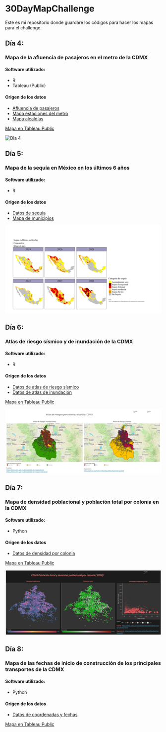 # 30DayMapChallenge
Este es mi repositorio donde guardaré los códigos para hacer los mapas para el challenge.

## Día 4:
### Mapa de la afluencia de pasajeros en el metro de la CDMX
#### Software utilizado:
- R
- Tableau (Public)

#### Origen de los datos 
- [Afluencia de pasajeros](https://datos.cdmx.gob.mx/dataset/afluencia-diaria-del-metro-cdmx)
- [Mapa estaciones del metro](https://datos.cdmx.gob.mx/dataset/lineas-y-estaciones-del-metro/resource/0869e0dd-6876-4446-a199-8f670a359c00)
- [Mapa alcaldías](https://datos.cdmx.gob.mx/dataset/alcaldias)




[Mapa en Tableau Public](https://public.tableau.com/views/CDMXSUBWAYANGENERALOVERVIEW/MetrodelaCiudaddeMxico?:language=en-US&publish=yes&:sid=&:redirect=auth&:display_count=n&:origin=viz_share_link)


![Dia 4](images/Metro%20de%20la%20Ciudad%20de%20México.png)

## Día 5:
### Mapa de la sequía en México en los últimos 6 años
#### Software utilizado:
- R

#### Origen de los datos
- [Datos de sequía](https://smn.conagua.gob.mx/es/climatologia/monitor-de-sequia/monitor-de-sequia-en-mexico)
- [Mapa de municipios](http://www.conabio.gob.mx/informacion/gis/?vns=gis_root/dipol/mupal/mun23gw)

![Dia 5](images/Drought_map_last_5_years_mexico.png)



## Día 6:
### Atlas de riesgo sísmico y de inundación de la CDMX
#### Software utilizado:
- R

#### Origen de los datos
- [Datos de atlas de riesgo sísmico](https://datos.cdmx.gob.mx/dataset/atlas-de-riesgo-sismico)
- [Datos de atlas de inundación ](https://datos.cdmx.gob.mx/dataset/atlas-de-riesgo-inundaciones)

[Mapa en Tableau Public](https://public.tableau.com/views/AtlasderiesgosCDMX/AtlasderiesgosCDMX?:language=en-US&:sid=&:redirect=auth&:display_count=n&:origin=viz_share_link)


![Dia 6](images/Atlas%20de%20riesgos%20CDMX.png)



## Día 7:
### Mapa de densidad poblacional y población total por colonia en la CDMX
#### Software utilizado:
- Python

#### Origen de los datos
- [Datos de densidad por colonia](https://datos.cdmx.gob.mx/dataset/atlas-de-riesgo-sismico)

[Mapa en Tableau Public](https://public.tableau.com/views/DensidadPoblacionalCDMX/CDMXTotalPopulationandDensity?:language=en-US&publish=yes&:sid=&:redirect=auth&:display_count=n&:origin=viz_share_link)


![Dia 7](images/CDMX%20Total%20Population%20and%20Density.png)

## Día 8:
### Mapa de las fechas de inicio de construcción de los principales transportes de la CDMX
#### Software utilizado:
- Python

#### Origen de los datos
- [Datos de coordenadas y fechas](https://www.citylines.co/)


[Mapa en Tableau Public](https://public.tableau.com/shared/QS8ZYXDPK?:display_count=n&:origin=viz_share_link)